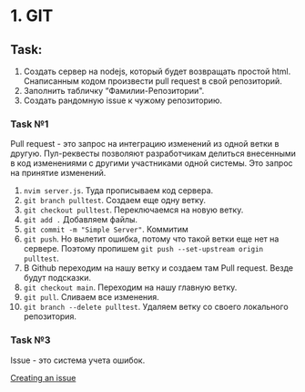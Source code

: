 # 1. GIT
## Task:
<ol>
  <li>
    Создать сервер на nodejs, который будет возвращать простой html. Снаписанным кодом произвести pull request в свой репозиторий.
  </li>
  <li>
    Заполнить табличку “Фамилии-Репозитории".
  </li>
  <li>
    Создать рандомную issue к чужому репозиторию.
  </li>
</ol>

### Task №1
<p>
        Pull request - это запрос на интеграцию изменений из одной ветки в другую. Пул-реквесты позволяют разработчикам делиться внесенными в код изменениями с другими участниками одной системы. Это запрос на принятие изменений.
</p>
<ol>
        <li>
            <code>nvim server.js</code>. Туда прописываем код сервера.
        </li>
        <li>
            <code>git branch pulltest</code>. Создаем еще одну ветку.
        </li>
        <li>
            <code>git checkout pulltest</code>. Переключаемся на новую ветку.
        </li>
        <li>
            <code>git add .</code> Добавляем файлы.
        </li>
        <li>
            <code>git commit -m "Simple Server"</code>. Коммитим
        </li>
        <li>
            <code>git push</code>. Но вылетит ошибка, потому что такой ветки еще нет на сервере. Поэтому пропишем <code>git push --set-upstream origin pulltest</code>.
        </li>
        <li>
            В Github переходим на нашу ветку и создаем там Pull request. Везде будут подсказки.
        </li>
        <li>
            <code>git checkout main</code>. Переходим на нашу главную ветку.
        </li>
        <li>
            <code>git pull</code>. Сливаем все изменения.
        </li>
        <li>
            <code>git branch --delete pulltest</code>. Удаляем ветку со своего локального репозитория.
        </li>
</ol>

### Task №3
<p>
  Issue - это система учета ошибок.
</p>

<p>
  <a href="https://docs.github.com/ru/issues/tracking-your-work-with-issues/creating-an-issue">Creating an issue</a>
</p>
